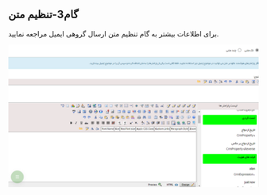 ﻿## گام3-تنظیم متن

برای اطلاعات بیشتر به   گام تنظیم متن ارسال گروهی ایمیل مراجعه نمایید.    

![](advertising-sendingeventmail-thirdstep.png)
